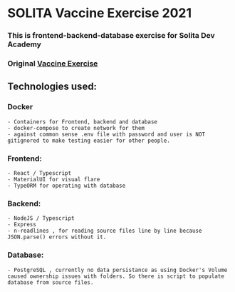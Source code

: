 # SOLITA Vaccine Exercise 2021

### This is frontend-backend-database exercise for Solita Dev Academy
### Original [Vaccine Exercise](https://github.com/solita/vaccine-exercise-2021)

## Technologies used:  

### Docker   
    - Containers for Frontend, backend and database
    - docker-compose to create network for them
    - against common sense .env file with password and user is NOT gitignored to make testing easier for other people.    
  
### Frontend:  
    - React / Typescript  
    - MaterialUI for visual flare
    - TypeORM for operating with database  
    
### Backend:  
    - NodeJS / Typescript  
    - Express  
    - n-readlines , for reading source files line by line because JSON.parse() errors without it.
### Database:  
    - PostgreSQL , currently no data persistance as using Docker's Volume caused ownership issues with folders. So there is script to populate database from source files.   

